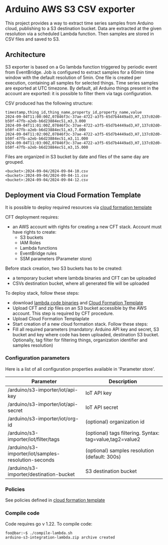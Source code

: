 # Arduino AWS S3 CSV exporter

This project provides a way to extract time series samples from Arduino cloud, publishing to a S3 destination bucket.
Data are extracted at the given resolution via a scheduled Lambda function. Then samples are stored in CSV files and saved to S3.

## Architecture

S3 exporter is based on a Go lambda function triggered by periodic event from EventBridge.
Job is configured to extract samples for a 60min time window with the default resolution of 5min.
One file is created per execution, containing all samples for selected things. Time series samples are exported at UTC timezone.
By default, all Arduino things present in the account are exported: it is possible to filter them via tags configuration.

CSV produced has the following structure:
```console
timestamp,thing_id,thing_name,property_id,property_name,value
2024-09-04T11:00:00Z,07846f3c-37ae-4722-a3f5-65d7b4449ad3,H7,137c02d0-b50f-47fb-a2eb-b6d23884ec51,m3,3.000
2024-09-04T11:01:00Z,07846f3c-37ae-4722-a3f5-65d7b4449ad3,H7,137c02d0-b50f-47fb-a2eb-b6d23884ec51,m3,7.000
2024-09-04T11:02:00Z,07846f3c-37ae-4722-a3f5-65d7b4449ad3,H7,137c02d0-b50f-47fb-a2eb-b6d23884ec51,m3,11.000
2024-09-04T11:03:00Z,07846f3c-37ae-4722-a3f5-65d7b4449ad3,H7,137c02d0-b50f-47fb-a2eb-b6d23884ec51,m3,15.000
```

Files are organized in S3 bucket by date and files of the same day are grouped.
```
<bucket>:2024-09-04/2024-09-04-10.csv
<bucket>:2024-09-04/2024-09-04-11.csv
<bucket>:2024-09-04/2024-09-04-12.csv
```

## Deployment via Cloud Formation Template

It is possible to deploy required resources via [cloud formation template](deployment/cloud-formation-template/deployment.yaml)

CFT deployment requires:
* an AWS account with rights for creating a new CFT stack. Account must have rights to create:
  * S3 buckets
  * IAM Roles
  * Lambda functions
  * EventBridge rules
  * SSM parameters (Parameter store)

Before stack creation, two S3 buckets has to be created:
* a temporary bucket where lambda binaries and CFT can be uploaded
* CSVs destination bucket, where all generated file will be uploaded 

To deploy stack, follow these steps:
* download [lambda code binaries](deployment/binaries/arduino-s3-integration-lambda.zip) and [Cloud Formation Template](deployment/cloud-formation-template/deployment.yaml)
* Upload CFT and zip files on an S3 bucket accessible by the AWS account. This step is required by CFT procedure.
* Upload Cloud Formation Templaplate 
* Start creation of a new cloud formation stack. Follow these steps:
* Fill all required parameters (mandatory: Arduino API key and secret, S3 bucket and key where code has been uploaded, destination S3 bucket. Optionally, tag filter for filtering things, organization identifier and samples resolution)

### Configuration parameters

Here is a list of all configuration properties available in 'Parameter store'. 

| Parameter | Description |
| --------- | ----------- |
| /arduino/s3-importer/iot/api-key  | IoT API key |
| /arduino/s3-importer/iot/api-secret | IoT API secret |
| /arduino/s3-importer/iot/org-id    | (optional) organization id |
| /arduino/s3-importer/iot/filter/tags    | (optional) tags filtering. Syntax: tag=value,tag2=value2  |
| /arduino/s3-importer/iot/samples-resolution-seconds  | (optional) samples resolution (default: 300s) |
| /arduino/s3-importer/destination-bucket  | S3 destination bucket |

### Policies

See policies defined in [cloud formation template](deployment/cloud-formation-template/deployment.yaml)

### Compile code

Code requires go v 1.22.
To compile code:

```console
foo@bar:~$ ./compile-lambda.sh
arduino-s3-integration-lambda.zip archive created
```